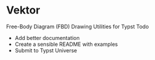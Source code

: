 # Vektor
Free-Body Diagram (FBD) Drawing Utilities for Typst
Todo
+ Add better documentation
+ Create a sensible README with examples
+ Submit to Typst Universe
